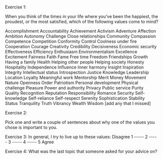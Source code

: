 Exercise 1:

When you think of the times in your life where you’ve been the
happiest, the proudest, or the most satisfied, which of the following
values come to mind?

Accomplishment
Accountability
Achievement
Activism
Adventure
Affection
Ambition
Autonomy
Challenge
Close relationships
Community
Compassion
Competence
Competition
Conformity
Control
Coolness under fire
Cooperation
Courage
Creativity
Credibility
Decisiveness
Economic security
Effectiveness
Efficiency
Enthusiasm
Environmentalism
Excellence
Excitement
Fairness
Faith
Fame
Free time
Freedom
Friendships
Growth
Having a family
Health
Helping other people
Helping society
Honesty
Hospitality
Independence
Influence
Inner harmony
Insight
Inspiration
Integrity
Intellectual status
Introspection
Justice
Knowledge
Leadership
Location
Loyalty
Meaningful work
Mentorship
Merit
Money
Movement
Nature
Openness
Order
Patriotism
Personal development
Physical challenge
Pleasure
Power and authority
Privacy
Public service
Purity
Quality
Recognition
Reputation
Responsibility
Romance
Security
Self-knowledge
Self-reliance
Self-respect
Serenity
Sophistication
Stability
Status
Tranquility
Truth
Vibrancy
Wealth
Wisdom
[add any that I missed]



Exercise 2:

Pick one and write a couple of sentences about why one of the values you chose is important to you.














Exercise 3:
In general, I try to live up to these values:
Disagree 1 ----- 2 ----- 3 ----- 4 ----- 5 Agree



Exercise 4:
What was the last topic that someone asked for your advice on?
